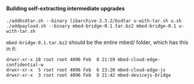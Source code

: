 #### Building self-extracting intermediate upgrades

```
./addbsdtar.sh --binary libarchive-3.3.2/bsdtar u-with-tar.sh u.sh 
./addpayload.sh --binary mbed-bridge-0.1.tar.bz2 mbed-bridge-0.1 u-with-tar.sh
```

`mbed-bridge-0.1.tar.bz2` should be the entire mbed/ folder, which has this in it:

```
drwxr-xr-x 18 root root 4096 Feb  8 21:59 mbed-cloud-edge-confidential-w
drwxr-xr-x  5 root root 4096 Feb  6 23:20 mbed-cloud-edge-js
drwxr-xr-x  3 root root 4096 Feb  8 21:42 mbed-devicejs-bridge
```

